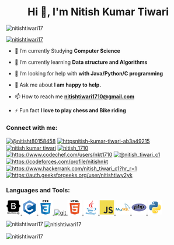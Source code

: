 <h1 align="center">Hi 👋, I'm Nitish Kumar Tiwari</h1>
<p align="left"> <img src="https://komarev.com/ghpvc/?username=nitishtiwari17&label=Profile%20views&color=0e75b6&style=flat" alt="nitishtiwari17" /> </p>

<p align="left"> <a href="https://github.com/ryo-ma/github-profile-trophy"><img src="https://github-profile-trophy.vercel.app/?username=nitishtiwari17" alt="nitishtiwari17" /></a> </p>

- 🔭 I’m currently Studying **Computer Science**

- 🌱 I’m currently learning **Data structure and Algorithms**

- 🤝 I’m looking for help with **with Java/Python/C programming**

- 💬 Ask me about **I am happy to help.**

- 📫 How to reach me **nitishtiwari1710@gmail.com**

- ⚡ Fun fact **I love to play chess and Bike riding**

<h3 align="left">Connect with me:</h3>
<p align="left">
<a href="https://twitter.com/@nitisht80158458" target="blank"><img align="center" src="https://raw.githubusercontent.com/rahuldkjain/github-profile-readme-generator/master/src/images/icons/Social/twitter.svg" alt="@nitisht80158458" height="30" width="40" /></a>
<a href="https://linkedin.com/in/httpsnitish-kumar-tiwari-ab3a49215" target="blank"><img align="center" src="https://raw.githubusercontent.com/rahuldkjain/github-profile-readme-generator/master/src/images/icons/Social/linked-in-alt.svg" alt="httpsnitish-kumar-tiwari-ab3a49215" height="30" width="40" /></a>
<a href="https://fb.com/nitish kumar tiwari" target="blank"><img align="center" src="https://raw.githubusercontent.com/rahuldkjain/github-profile-readme-generator/master/src/images/icons/Social/facebook.svg" alt="nitish kumar tiwari" height="30" width="40" /></a>
<a href="https://instagram.com/nitish_1710" target="blank"><img align="center" src="https://raw.githubusercontent.com/rahuldkjain/github-profile-readme-generator/master/src/images/icons/Social/instagram.svg" alt="nitish_1710" height="30" width="40" /></a>
<a href="https://www.codechef.com/users/https://www.codechef.com/users/nkt1710" target="blank"><img align="center" src="https://cdn.jsdelivr.net/npm/simple-icons@3.1.0/icons/codechef.svg" alt="https://www.codechef.com/users/nkt1710" height="30" width="40" /></a>
<a href="https://www.hackerrank.com/@nitish_tiwari_c1" target="blank"><img align="center" src="https://raw.githubusercontent.com/rahuldkjain/github-profile-readme-generator/master/src/images/icons/Social/hackerrank.svg" alt="@nitish_tiwari_c1" height="30" width="40" /></a>
<a href="https://codeforces.com/profile/https://codeforces.com/profile/nitishnkt" target="blank"><img align="center" src="https://raw.githubusercontent.com/rahuldkjain/github-profile-readme-generator/master/src/images/icons/Social/codeforces.svg" alt="https://codeforces.com/profile/nitishnkt" height="30" width="40" /></a>
<a href="https://www.hackerearth.com/https://www.hackerrank.com/nitish_tiwari_c1?hr_r=1" target="blank"><img align="center" src="https://raw.githubusercontent.com/rahuldkjain/github-profile-readme-generator/master/src/images/icons/Social/hackerearth.svg" alt="https://www.hackerrank.com/nitish_tiwari_c1?hr_r=1" height="30" width="40" /></a>
<a href="https://auth.geeksforgeeks.org/user/https://auth.geeksforgeeks.org/user/nitishtiwy2yk" target="blank"><img align="center" src="https://raw.githubusercontent.com/rahuldkjain/github-profile-readme-generator/master/src/images/icons/Social/geeks-for-geeks.svg" alt="https://auth.geeksforgeeks.org/user/nitishtiwy2yk" height="30" width="40" /></a>
</p>

<h3 align="left">Languages and Tools:</h3>
<p align="left"> <a href="https://getbootstrap.com" target="_blank" rel="noreferrer"> <img src="https://raw.githubusercontent.com/devicons/devicon/master/icons/bootstrap/bootstrap-plain-wordmark.svg" alt="bootstrap" width="40" height="40"/> </a> <a href="https://www.cprogramming.com/" target="_blank" rel="noreferrer"> <img src="https://raw.githubusercontent.com/devicons/devicon/master/icons/c/c-original.svg" alt="c" width="40" height="40"/> </a> <a href="https://www.w3schools.com/css/" target="_blank" rel="noreferrer"> <img src="https://raw.githubusercontent.com/devicons/devicon/master/icons/css3/css3-original-wordmark.svg" alt="css3" width="40" height="40"/> </a> <a href="https://git-scm.com/" target="_blank" rel="noreferrer"> <img src="https://www.vectorlogo.zone/logos/git-scm/git-scm-icon.svg" alt="git" width="40" height="40"/> </a> <a href="https://www.w3.org/html/" target="_blank" rel="noreferrer"> <img src="https://raw.githubusercontent.com/devicons/devicon/master/icons/html5/html5-original-wordmark.svg" alt="html5" width="40" height="40"/> </a> <a href="https://www.java.com" target="_blank" rel="noreferrer"> <img src="https://raw.githubusercontent.com/devicons/devicon/master/icons/java/java-original.svg" alt="java" width="40" height="40"/> </a> <a href="https://developer.mozilla.org/en-US/docs/Web/JavaScript" target="_blank" rel="noreferrer"> <img src="https://raw.githubusercontent.com/devicons/devicon/master/icons/javascript/javascript-original.svg" alt="javascript" width="40" height="40"/> </a> <a href="https://www.mysql.com/" target="_blank" rel="noreferrer"> <img src="https://raw.githubusercontent.com/devicons/devicon/master/icons/mysql/mysql-original-wordmark.svg" alt="mysql" width="40" height="40"/> </a> <a href="https://www.php.net" target="_blank" rel="noreferrer"> <img src="https://raw.githubusercontent.com/devicons/devicon/master/icons/php/php-original.svg" alt="php" width="40" height="40"/> </a> <a href="https://www.python.org" target="_blank" rel="noreferrer"> <img src="https://raw.githubusercontent.com/devicons/devicon/master/icons/python/python-original.svg" alt="python" width="40" height="40"/> </a> </p>

<p><img align="left" src="https://github-readme-stats.vercel.app/api/top-langs?username=nitishtiwari17&show_icons=true&locale=en&layout=compact" alt="nitishtiwari17" /></p>

<p>&nbsp;<img align="center" src="https://github-readme-stats.vercel.app/api?username=nitishtiwari17&show_icons=true&locale=en" alt="nitishtiwari17" /></p>

<p><img align="center" src="https://github-readme-streak-stats.herokuapp.com/?user=nitishtiwari17&" alt="nitishtiwari17" /></p>
